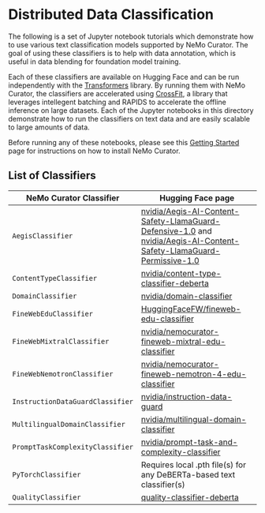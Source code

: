 # Distributed Data Classification
The following is a set of Jupyter notebook tutorials which demonstrate how to use various text classification models supported by NeMo Curator.
The goal of using these classifiers is to help with data annotation, which is useful in data blending for foundation model training.

Each of these classifiers are available on Hugging Face and can be run independently with the [Transformers](https://github.com/huggingface/transformers) library.
By running them with NeMo Curator, the classifiers are accelerated using [CrossFit](https://github.com/rapidsai/crossfit), a library that leverages intellegent batching and RAPIDS to accelerate the offline inference on large datasets.
Each of the Jupyter notebooks in this directory demonstrate how to run the classifiers on text data and are easily scalable to large amounts of data.

Before running any of these notebooks, please see this [Getting Started](https://github.com/NVIDIA/NeMo-Curator?tab=readme-ov-file#get-started) page for instructions on how to install NeMo Curator.

## List of Classifiers

<div align="center">

| NeMo Curator Classifier | Hugging Face page |
| --- | --- |
| `AegisClassifier` | [nvidia/Aegis-AI-Content-Safety-LlamaGuard-Defensive-1.0](https://huggingface.co/nvidia/Aegis-AI-Content-Safety-LlamaGuard-Defensive-1.0) and [nvidia/Aegis-AI-Content-Safety-LlamaGuard-Permissive-1.0](https://huggingface.co/nvidia/Aegis-AI-Content-Safety-LlamaGuard-Permissive-1.0) |
| `ContentTypeClassifier` | [nvidia/content-type-classifier-deberta](https://huggingface.co/nvidia/content-type-classifier-deberta) |
| `DomainClassifier` | [nvidia/domain-classifier](https://huggingface.co/nvidia/domain-classifier) |
| `FineWebEduClassifier` | [HuggingFaceFW/fineweb-edu-classifier](https://huggingface.co/HuggingFaceFW/fineweb-edu-classifier) |
| `FineWebMixtralClassifier` | [nvidia/nemocurator-fineweb-mixtral-edu-classifier](https://huggingface.co/nvidia/nemocurator-fineweb-mixtral-edu-classifier) |
| `FineWebNemotronClassifier` | [nvidia/nemocurator-fineweb-nemotron-4-edu-classifier](https://huggingface.co/nvidia/nemocurator-fineweb-nemotron-4-edu-classifier) |
| `InstructionDataGuardClassifier` | [nvidia/instruction-data-guard](https://huggingface.co/nvidia/instruction-data-guard) |
| `MultilingualDomainClassifier` | [nvidia/multilingual-domain-classifier](https://huggingface.co/nvidia/multilingual-domain-classifier) |
| `PromptTaskComplexityClassifier` | [nvidia/prompt-task-and-complexity-classifier](https://huggingface.co/nvidia/prompt-task-and-complexity-classifier) |
| `PyTorchClassifier` | Requires local .pth file(s) for any DeBERTa-based text classifier(s) |
| `QualityClassifier` | [quality-classifier-deberta](https://huggingface.co/nvidia/quality-classifier-deberta) |

</div>
